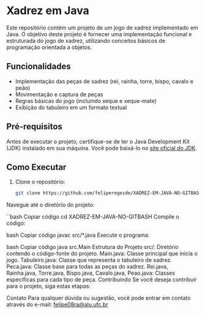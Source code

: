 # Xadrez em Java

Este repositório contém um projeto de um jogo de xadrez implementado em Java. O objetivo deste projeto é fornecer uma implementação funcional e estruturada do jogo de xadrez, utilizando conceitos básicos de programação orientada a objetos.

## Funcionalidades

- Implementação das peças de xadrez (rei, rainha, torre, bispo, cavalo e peão)
- Movimentação e captura de peças
- Regras básicas do jogo (incluindo xeque e xeque-mate)
- Exibição do tabuleiro em um formato textual

## Pré-requisitos

Antes de executar o projeto, certifique-se de ter o Java Development Kit (JDK) instalado em sua máquina. Você pode baixá-lo no [site oficial do JDK](https://www.oracle.com/java/technologies/javase-downloads.html).

## Como Executar

1. Clone o repositório:
   ```bash
   git clone https://github.com/feliperegesde/XADREZ-EM-JAVA-NO-GITBASH.git
Navegue até o diretório do projeto:

``bash
Copiar código
cd XADREZ-EM-JAVA-NO-GITBASH
Compile o código:

bash
Copiar código
javac src/*.java
Execute o programa:

bash
Copiar código
java src.Main
Estrutura do Projeto
src/: Diretório contendo o código-fonte do projeto.
Main.java: Classe principal que inicia o jogo.
Tabuleiro.java: Classe que representa o tabuleiro de xadrez.
Peca.java: Classe base para todas as peças do xadrez.
Rei.java, Rainha.java, Torre.java, Bispo.java, Cavalo.java, Peao.java: Classes específicas para cada tipo de peça.
Contribuindo
Se você deseja contribuir para o projeto, siga estas etapas:



Contato
Para qualquer dúvida ou sugestão, você pode entrar em contato através do e-mail: felipe08ra@alu.ufc.br

